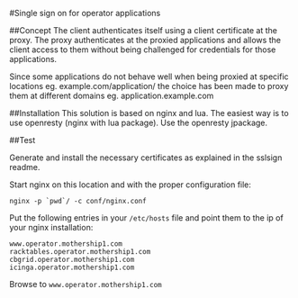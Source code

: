 #Single sign on for operator applications

##Concept
The client authenticates itself using a client certificate at the proxy.
The proxy authenticates at the proxied applications and allows the client access to them without being challenged for credentials for those applications.

Since some applications do not behave well when being proxied at specific locations eg. example.com/application/ the choice has been made to proxy them at different domains eg. application.example.com


##Installation
This solution is based on nginx and lua. The easiest way is to use openresty (nginx with lua package).
Use the openresty jpackage.


##Test

Generate and install the necessary certificates as explained in the sslsign readme.

Start nginx on this location and with the proper configuration file:
```
nginx -p `pwd`/ -c conf/nginx.conf
```


Put the following entries in your `/etc/hosts` file and point them to the ip of your nginx installation:

```
www.operator.mothership1.com
racktables.operator.mothership1.com
cbgrid.operator.mothership1.com
icinga.operator.mothership1.com
```

Browse to `www.operator.mothership1.com`
